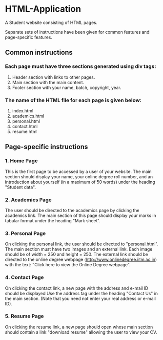 # HTML-Application
A Student website consisting of HTML pages. 

Separate sets of instructions have been given for common features and page-specific features.

## Common instructions
### Each page must have three sections generated using div tags:
  1. Header section with links to other pages.
  2. Main section with the main content.
  3. Footer section with your name, batch, copyright, year.
  
### The name of the HTML file for each page is given below:
  1. index.html
  2. academics.html
  3. personal.html
  4. contact.html
  5. resume.html

## Page-specific instructions
### 1. Home Page
   This is the first page to be accessed by a user of your website. The main section should display your name, your online degree roll number, and an introduction about yourself (in a maximum of 50 words) under the heading "Student data".
   
### 2. Academics Page
   The user should be directed to the academics page by clicking the academics link. The main section of this page should display your marks in tabular format under the heading "Mark sheet".

### 3. Personal Page
   On clicking the personal link, the user should be directed to "personal.html". The main section must have two images and an external link. Each image should be of width = 250 and height = 250. The external link should be directed to the online degree webpage (http://www.onlinedegree.iitm.ac.in) with the text: "Click here to view the Online Degree webpage".
   
### 4. Contact Page
   On clicking the contact link, a new page with the address and e-mail ID should be displayed Use the address tag under the heading "Contact Us" in the main section. (Note that you need not enter your real address or e-mail ID).

### 5. Resume Page
   On clicking the resume link, a new page should open whose main section should contain a link "download resume" allowing the user to view your CV.
